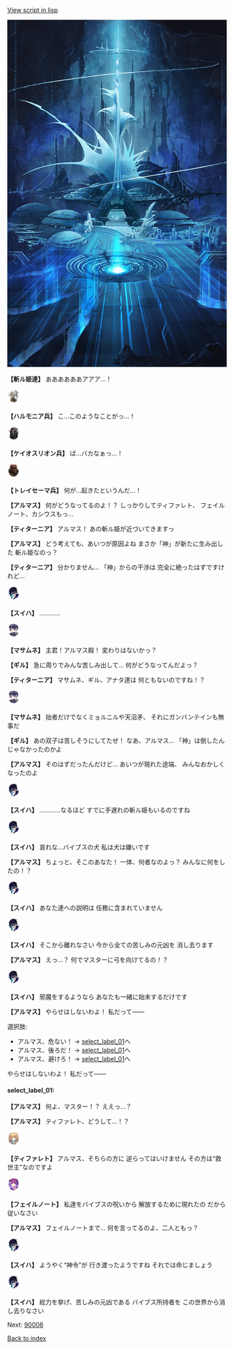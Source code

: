[View script in lisp](../scripts/101201010.txt)

![profound_nolight.png](../images/backgrounds/profound_nolight.png)

**【斬ル姫達】**
ああああああアアア…！

<img src="../images/units/3810001.png" alt="3810001.png" height="34"/>

**【ハルモニア兵】**
こ…このようなことがっ…！

<img src="../images/units/3820001.png" alt="3820001.png" height="34"/>

**【ケイオスリオン兵】**
ば…バカなぁっ…！

<img src="../images/units/3830001.png" alt="3830001.png" height="34"/>

**【トレイセーマ兵】**
何が…起きたというんだ…！

**【アルマス】**
何がどうなってるのよ！？
しっかりしてティファレト、
フェイルノート、カシウスもっ…

**【ティターニア】**
アルマス！
あの斬ル姫が近づいてきますっ

**【アルマス】**
どう考えても、あいつが原因よね
まさか「神」が新たに生み出した
斬ル姫なのっ？

**【ティターニア】**
分かりません…
「神」からの干渉は
完全に絶ったはずですけれど…

<img src="../images/units/3401719.png" alt="3401719.png" height="34"/>

**【スイハ】**
…………

<img src="../images/units/3100111.png" alt="3100111.png" height="34"/>

**【マサムネ】**
主君！アルマス殿！
変わりはないかっ？

**【ギル】**
急に周りでみんな苦しみ出して…
何がどうなってんだよっ？

**【ティターニア】**
マサムネ、ギル、アナタ達は
何ともないのですね！？

<img src="../images/units/3100111.png" alt="3100111.png" height="34"/>

**【マサムネ】**
拙者だけでなくミョルニルや天沼矛、
それにガンバンテインも無事だ

**【ギル】**
あの双子は苦しそうにしてたぜ！
なあ、アルマス…
「神」は倒したんじゃなかったのかよ

**【アルマス】**
そのはずだったんだけど…
あいつが現れた途端、
みんなおかしくなったのよ

<img src="../images/units/3401719.png" alt="3401719.png" height="34"/>

**【スイハ】**
…………なるほど
すでに手遅れの斬ル姫もいるのですね

<img src="../images/units/3401719.png" alt="3401719.png" height="34"/>

**【スイハ】**
哀れな…バイブスの犬
私は犬は嫌いです

**【アルマス】**
ちょっと、そこのあなた！
一体、何者なのよっ？
みんなに何をしたの！？

<img src="../images/units/3401719.png" alt="3401719.png" height="34"/>

**【スイハ】**
あなた達への説明は
任務に含まれていません

<img src="../images/units/3401719.png" alt="3401719.png" height="34"/>

**【スイハ】**
そこから離れなさい
今から全ての苦しみの元凶を
消し去ります

**【アルマス】**
えっ…？
何でマスターに弓を向けてるの！？

<img src="../images/units/3401719.png" alt="3401719.png" height="34"/>

**【スイハ】**
邪魔をするようなら
あなたも一緒に始末するだけです

**【アルマス】**
やらせはしないわよ！
私だって――

選択肢:
- アルマス、危ない！ → [select_label_01](#select_label_01)へ
- アルマス、後ろだ！ → [select_label_01](#select_label_01)へ
- アルマス、避けろ！ → [select_label_01](#select_label_01)へ

やらせはしないわよ！
私だって――

#### select_label_01:

**【アルマス】**
何よ、マスター！？
ええっ…？

**【アルマス】**
ティファレト、どうして…！？

<img src="../images/units/3503211.png" alt="3503211.png" height="34"/>

**【ティファレト】**
アルマス、そちらの方に
逆らってはいけません
その方は“救世主”なのですよ

<img src="../images/units/3401911.png" alt="3401911.png" height="34"/>

**【フェイルノート】**
私達をバイブスの呪いから
解放するために現れたの
だから従いなさい

**【アルマス】**
フェイルノートまで…
何を言ってるのよ、二人ともっ？

<img src="../images/units/3401719.png" alt="3401719.png" height="34"/>

**【スイハ】**
ようやく“神令”が
行き渡ったようですね
それでは命じましょう

<img src="../images/units/3401719.png" alt="3401719.png" height="34"/>

**【スイハ】**
総力を挙げ、苦しみの元凶である
バイブス所持者を
この世界から消し去りなさい

Next: [90006](90006.md)

[Back to index](index.md)
